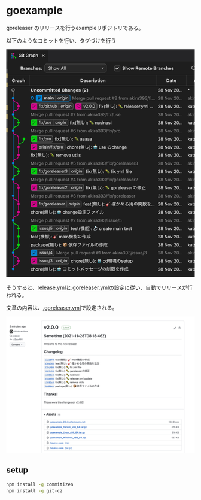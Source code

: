 
# goexample

goreleaser のリリースを行うexampleリポジトリである。

以下のようなコミットを行い、タグづけを行う

![img](img/2021-11-28-17-23-16.png)

そうすると、[release.yml](.github/workflows/release.yml)と[.goreleaser.yml](.goreleaser.yml)の設定に従い、自動でリリースが行われる。

文章の内容は、[.goreleaser.yml](.goreleaser.yml)で設定される。

![img](img/2021-11-28-17-22-15.png)

## setup

```bash
npm install -g commitizen
npm install -g git-cz
```
